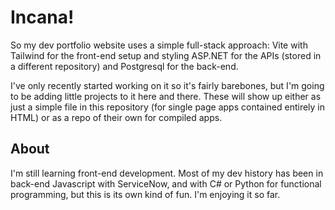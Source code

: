 # Incana!

So my dev portfolio website uses a simple full-stack approach:
Vite with Tailwind for the front-end setup and styling
ASP.NET for the APIs (stored in a different repository)
and Postgresql for the back-end.

I've only recently started working on it so it's fairly barebones, but I'm going to be adding little projects to it here and there. These will show up either as just a simple file in this repository (for single page apps contained entirely in HTML) or as a repo of their own for compiled apps.

## About

I'm still learning front-end development. Most of my dev history has been in back-end Javascript with ServiceNow, and with C# or Python for functional programming, but this is its own kind of fun. I'm enjoying it so far.